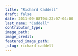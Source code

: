 ```yaml
---
title: "Richard Caddell"
draft: false
date: 2011-09-08T04:22:07-04:00
last_name: "Caddell"
contributor_type:
image_path:
image_credit:
featured_image_path:
_slug: richard-caddell
---
```

